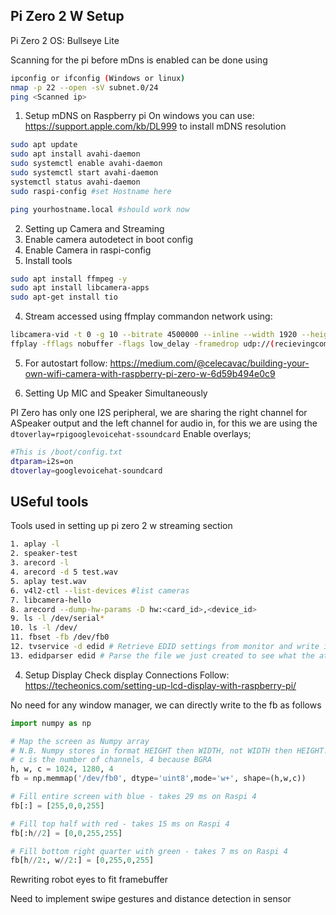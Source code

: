 
## Pi Zero 2 W Setup
Pi Zero 2 OS: Bullseye Lite

Scanning for the pi before mDns is enabled can be done using
```bash
ipconfig or ifconfig (Windows or linux)
nmap -p 22 --open -sV subnet.0/24
ping <Scanned ip>
```

1. Setup mDNS on Raspberry pi
On windows you can use: https://support.apple.com/kb/DL999 to install mDNS resolution

```bash
sudo apt update
sudo apt install avahi-daemon
sudo systemctl enable avahi-daemon
sudo systemctl start avahi-daemon
systemctl status avahi-daemon
sudo raspi-config #set Hostname here

ping yourhostname.local #should work now
```

2. Setting up Camera and Streaming
1. Enable camera autodetect in boot config
2. Enable Camera in raspi-config
3. Install tools
```bash
sudo apt install ffmpeg -y
sudo apt install libcamera-apps
sudo apt-get install tio
```

4. Stream accessed using ffmplay commandon network using:
```bash
libcamera-vid -t 0 -g 10 --bitrate 4500000 --inline --width 1920 --height 1080 --framerate 30 --rotation 180 --codec libav --libav-format h264  --av-sync 200000 -n -o  udp://(recievingcomputersip):1234
ffplay -fflags nobuffer -flags low_delay -framedrop udp://(recievingcomputersip):1234
```
5. For autostart follow: https://medium.com/@celecavac/building-your-own-wifi-camera-with-raspberry-pi-zero-w-6d59b494e0c9

3. Setting Up MIC and Speaker Simultaneously

PI Zero has only one I2S peripheral, we are sharing the right channel for ASpeaker output and the left channel for audio in, for this we are using the `dtoverlay=rpigooglevoicehat-ssoundcard`
Enable overlays;
```bash
#This is /boot/config.txt
dtparam=i2s=on
dtoverlay=googlevoicehat-soundcard
```

##  USeful tools

Tools used in setting up pi zero 2 w streaming section
```bash
1. aplay -l
2. speaker-test
3. arecord -l
4. arecord -d 5 test.wav
5. aplay test.wav
6. v4l2-ctl --list-devices #list cameras
7. libcamera-hello
8. arecord --dump-hw-params -D hw:<card_id>,<device_id>
9. ls -l /dev/serial*
10. ls -l /dev/
11. fbset -fb /dev/fb0 
12. tvservice -d edid # Retrieve EDID settings from monitor and write into a file called "edid"
13. edidparser edid # Parse the file we just created to see what the attached monitor is capable of
```

4. Setup Display
Check display Connections
Follow: https://techeonics.com/setting-up-lcd-display-with-raspberry-pi/


No need for any window manager, we can directly write to the fb as follows
```python
import numpy as np

# Map the screen as Numpy array
# N.B. Numpy stores in format HEIGHT then WIDTH, not WIDTH then HEIGHT!
# c is the number of channels, 4 because BGRA
h, w, c = 1024, 1280, 4
fb = np.memmap('/dev/fb0', dtype='uint8',mode='w+', shape=(h,w,c)) 

# Fill entire screen with blue - takes 29 ms on Raspi 4
fb[:] = [255,0,0,255]

# Fill top half with red - takes 15 ms on Raspi 4
fb[:h//2] = [0,0,255,255]

# Fill bottom right quarter with green - takes 7 ms on Raspi 4
fb[h//2:, w//2:] = [0,255,0,255] 
```

Rewriting robot eyes to fit framebuffer

Need to implement swipe gestures and distance detection in sensor
